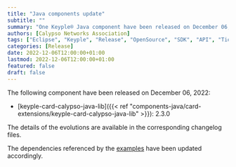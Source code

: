 ```yaml
---
title: "Java components update"
subtitle: ""
summary: "One Keyple® Java component have been released on December 06, 2022"
authors: [Calypso Networks Association]
tags: ["Eclipse", "Keyple", "Release", "OpenSource", "SDK", "API", "Ticketing", "Calypso"]
categories: [Release]
date: 2022-12-06T12:00:00+01:00
lastmod: 2022-12-06T12:00:00+01:00
featured: false
draft: false
---
```


The following component have been released on December 06, 2022:
- [keyple-card-calypso-java-lib]({{< ref "components-java/card-extensions/keyple-card-calypso-java-lib" >}}): 2.3.0

The details of the evolutions are available in the corresponding changelog files.

The dependencies referenced by the [examples](https://github.com/eclipse/keyple-java-example) have been updated accordingly.